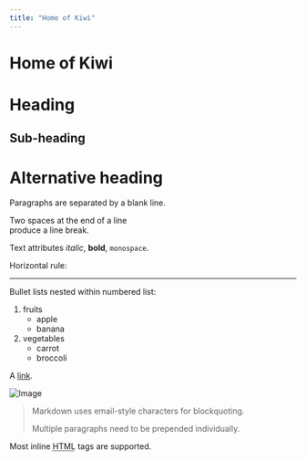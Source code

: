 ```yaml
---
title: "Home of Kiwi"
---
```


# Home of Kiwi

# Heading

## Sub-heading

# Alternative heading

Paragraphs are separated
by a blank line.

Two spaces at the end of a line  
produce a line break.

Text attributes _italic_, **bold**, `monospace`.

Horizontal rule:

---

Bullet lists nested within numbered list:

1. fruits
   - apple
   - banana
2. vegetables
   - carrot
   - broccoli

A [link](https://www.dev-one.com).

![Image](kiwi-5600.prev.jpg "icon")

> Markdown uses email-style
> characters for blockquoting.
>
> Multiple paragraphs need to be prepended individually.

Most inline <abbr title="Hypertext Markup Language">HTML</abbr> tags are supported.
